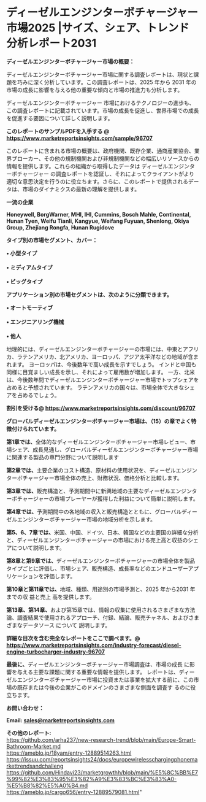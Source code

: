 # ディーゼルエンジンターボチャージャー市場2025 |サイズ、シェア、トレンド分析レポート2031

<strong><b>ディーゼルエンジンターボチャージャー市場の概要：</b></strong>

ディーゼルエンジンターボチャージャー市場に関する調査レポートは、現状と課題を巧みに深く分析しています。この調査レポートは、2025 年から 2031 年の市場の成長に影響を与える他の重要な傾向と市場の推進力も分析します。

ディーゼルエンジンターボチャージャー 市場におけるテクノロジーの進歩も、この調査レポートに記載されています。市場の成長を促進し、世界市場での成長を促進する要因について詳しく説明します。

<strong>このレポートのサンプルPDFを入手する @ <a href=https://www.marketreportsinsights.com/sample/96707>https://www.marketreportsinsights.com/sample/96707</a></strong>

このレポートに含まれる市場の概要は、政府機関、既存企業、通商産業協会、業界ブローカー、その他の規制機関および非規制機関などの幅広いリソースからの情報を提供します。これらの組織から取得したデータは ディーゼルエンジンターボチャージャー の調査レポートを認証し、それによってクライアントがより適切な意思決定を行うのに役立ちます。さらに、このレポートで提供されるデータは、市場のダイナミクスの最新の理解を提供します。

<strong>一流の企業</strong>

<strong><b>Honeywell, BorgWarner, MHI, IHI, Cummins, Bosch Mahle, Continental, Hunan Tyen, Weifu Tianli, Kangyue, Weifang Fuyuan, Shenlong, Okiya Group, Zhejiang Rongfa, Hunan Rugidove</b></strong>

<strong><b>タイプ別の市場セグメント、カバー：</b></strong>

<strong>• 小型タイプ<br><br>• ミディアムタイプ<br><br>• ビッグタイプ</strong>

<strong><b>アプリケーション別の市場セグメントは、次のように分類できます。</b></strong>

<strong>• オートモーティブ<br><br>• エンジニアリング機械<br><br>• 他人</strong>

 地理的には、ディーゼルエンジンターボチャージャーの市場には、中東とアフリカ、ラテンアメリカ、北アメリカ、ヨーロッパ、アジア太平洋などの地域が含まれます。 ヨーロッパは、今後数年で高い成長を示すでしょう。 インドと中国も同様に目覚ましい成長を示し、それによって雇用数が増加します。 一方、北米は、今後数年間でディーゼルエンジンターボチャージャー市場でトップシェアを占めると予想されています。 ラテンアメリカの国々は、市場全体で大きなシェアを占めるでしょう。

<strong>割引を受ける@ <a href=https://www.marketreportsinsights.com/discount/96707>https://www.marketreportsinsights.com/discount/96707</a></strong>

<strong><b>グローバルディーゼルエンジンターボチャージャー市場は、（15）の章でよく特徴付けられています。</b></strong>

<strong><b>第</b></strong><strong><b>1章では、</b></strong>全体的なディーゼルエンジンターボチャージャー市場レビュー、市場シェア、成長見通し、グローバルディーゼルエンジンターボチャージャー市場に関連する製品の専門分野について説明します

<strong><b>第2章では、</b></strong>主要企業のコスト構造、原材料の使用状況を、ディーゼルエンジンターボチャージャー市場全体の売上、財務状況、価格分析と比較します。

<strong><b>第3章では、</b></strong>販売構造と、予測期間中に新興地域の主要なディーゼルエンジンターボチャージャーの市場プレーヤーが獲得した利益について簡単に説明します。

<strong><b>第4章では、</b></strong>予測期間中の各地域の収入と販売構造とともに、グローバルディーゼルエンジンターボチャージャー市場の地域分析を示します。

<strong><b>第5、6、7章では、</b></strong>米国、中国、ドイツ、日本、韓国などの主要国の詳細な分析と、ディーゼルエンジンターボチャージャーの市場における売上高と収益のシェアについて説明します。

<strong><b>第8章と第9章では、</b></strong>ディーゼルエンジンターボチャージャーの市場全体を製品タイプごとに評価し、市場シェア、販売構造、成長率などのエンドユーザーアプリケーションを評価します。

<strong><b>第10章と第11章では、</b></strong>地域、種類、用途別の市場予測と、2025 年から2031 年までの収 益と売上 高を提供します。

<strong><b>第13章、第14章、</b></strong>および第15章では、情報の収集に使用されるさまざまな方法論、調査結果で使用されるアプローチ、付録、結論、販売チャネル、およびさまざまなデータソース について 説明します。

<strong>詳細な目次を含む完全なレポートをここで調べます。@ <a href=https://www.marketreportsinsights.com/industry-forecast/diesel-engine-turbocharger-industry-96707>https://www.marketreportsinsights.com/industry-forecast/diesel-engine-turbocharger-industry-96707</a></strong>

<strong><b>最後に、</b></strong>ディーゼルエンジンターボチャージャー市場調査は、市場の成長 に影響を</a>与える主要な課題に関する重要な情報を提供します。 レポートは、ディーゼルエンジンターボチャージャー市場に投資または事業を拡大する前に、この市場の既存または今後の企業がこのドメインのさまざまな側面を調査す るのに役 立ちます。

<strong><b>お問い合わせ：</b></strong>

<strong>Email: </strong><a href=mailto:sales@marketreportsinsights.com><strong>sales@marketreportsinsights.com</strong></a>

<strong>その他のレポート:</strong>
<br>
<a href=https://github.com/arha237/new-research-trend/blob/main/Europe-Smart-Bathroom-Market.md>https://github.com/arha237/new-research-trend/blob/main/Europe-Smart-Bathroom-Market.md</a>
<br>
<a href=https://ameblo.jp/18yam/entry-12889514263.html>https://ameblo.jp/18yam/entry-12889514263.html</a>
<br>
<a href=https://issuu.com/reportsinsights24/docs/europewirelesschargingphonemarkettrendsandchalleng>https://issuu.com/reportsinsights24/docs/europewirelesschargingphonemarkettrendsandchalleng</a>
<br>
<a href=https://github.com/Hindavi23/marketgrowthh/blob/main/%E5%8C%BB%E7%99%82%E3%83%95%E3%82%A9%E3%83%BC%E3%83%A0-%E5%B8%82%E5%A0%B4.md>https://github.com/Hindavi23/marketgrowthh/blob/main/%E5%8C%BB%E7%99%82%E3%83%95%E3%82%A9%E3%83%BC%E3%83%A0-%E5%B8%82%E5%A0%B4.md</a>
<br>
<a href=https://ameblo.jp/cargo656/entry-12889579081.html>https://ameblo.jp/cargo656/entry-12889579081.html</a>"
